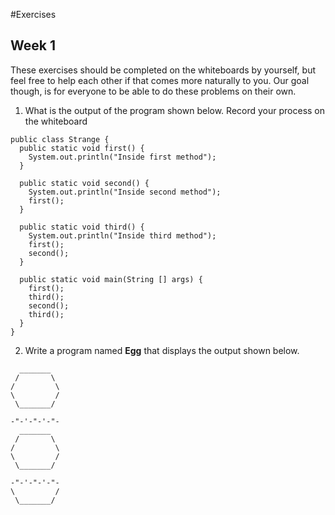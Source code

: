 #Exercises
## Week 1

These exercises should be completed on the whiteboards by yourself, but feel free to help each other if that comes more naturally to you. Our goal though, is for everyone to be able to do these problems on their own.

1. What is the output of the program shown below. Record your process on the whiteboard
  ```
  public class Strange {
    public static void first() {
      System.out.println("Inside first method");
    }

    public static void second() {
      System.out.println("Inside second method");
      first();
    }

    public static void third() {
      System.out.println("Inside third method");
      first();
      second();
    }

    public static void main(String [] args) {
      first();
      third();
      second();
      third();
    }
  }
  ```

2. Write a program named __Egg__ that displays the output shown below.
```
  _______
 /       \
/         \
\         /
 \_______/

-"-'-"-'-"-
  _______
 /       \
/         \
\         /
 \_______/

-"-'-"-'-"- 
\         /
 \_______/
 ```
 
 
  

